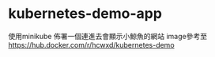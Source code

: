 # kubernetes-demo-app
使用minikube 佈署一個連進去會顯示小鯨魚的網站
image參考至
https://hub.docker.com/r/hcwxd/kubernetes-demo
